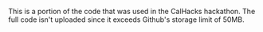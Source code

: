 This is a portion of the code that was used in the CalHacks hackathon. The full code isn't uploaded since it exceeds Github's storage limit of 50MB. 
